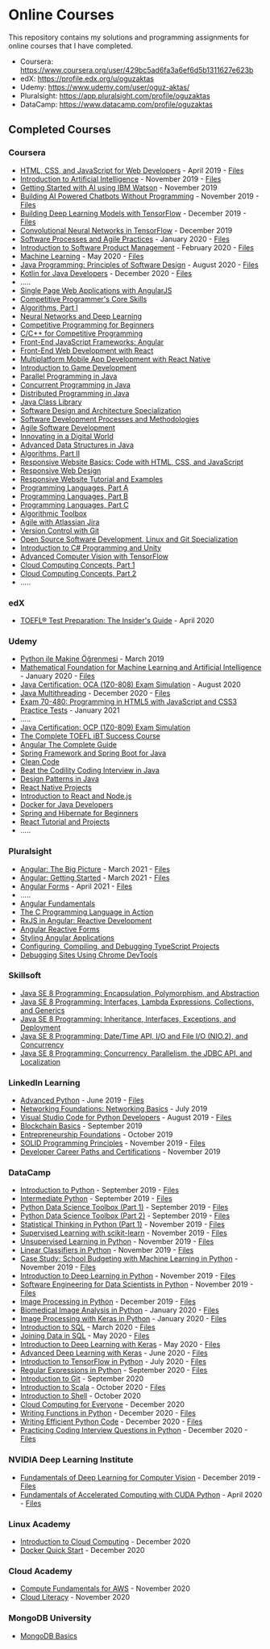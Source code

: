 # Online Courses

This repository contains my solutions and programming assignments for online courses that I have completed.
- Coursera: https://www.coursera.org/user/429bc5ad6fa3a6ef6d5b1311627e623b
- edX: https://profile.edx.org/u/oguzaktas
- Udemy: https://www.udemy.com/user/oguz-aktas/
- Pluralsight: https://app.pluralsight.com/profile/oguzaktas
- DataCamp: https://www.datacamp.com/profile/oguzaktas

## Completed Courses

### Coursera

- [HTML, CSS, and JavaScript for Web Developers](https://www.coursera.org/learn/html-css-javascript-for-web-developers) - April 2019 - [Files](https://github.com/oguzaktas/online-courses/tree/master/coursera/html-css-and-javascript-for-web-developers)
- [Introduction to Artificial Intelligence](https://www.coursera.org/learn/introduction-to-ai) - November 2019 - [Files](https://github.com/oguzaktas/online-courses/tree/master/coursera/introduction-to-artificial-intelligence)
- [Getting Started with AI using IBM Watson](https://www.coursera.org/learn/ai-with-ibm-watson) - November 2019
- [Building AI Powered Chatbots Without Programming](https://www.coursera.org/learn/building-ai-powered-chatbots) - November 2019 - [Files](https://github.com/oguzaktas/online-courses/tree/master/coursera/building-ai-powered-chatbots-without-programming)
- [Building Deep Learning Models with TensorFlow](https://www.coursera.org/learn/building-deep-learning-models-with-tensorflow) - December 2019 - [Files](https://github.com/oguzaktas/online-courses/tree/master/coursera/building-deep-learning-models-with-tensorflow)
- [Convolutional Neural Networks in TensorFlow](https://www.coursera.org/learn/convolutional-neural-networks-tensorflow) - December 2019
- [Software Processes and Agile Practices](https://www.coursera.org/learn/software-processes-and-agile-practices) - January 2020 - [Files](https://github.com/oguzaktas/online-courses/tree/master/coursera/software-processes-and-agile-practices)
- [Introduction to Software Product Management](https://www.coursera.org/learn/introduction-to-software-product-management) - February 2020 - [Files](https://github.com/oguzaktas/online-courses/tree/master/coursera/introduction-to-software-product-management)
- [Machine Learning](https://www.coursera.org/learn/machine-learning) - May 2020 - [Files](https://github.com/oguzaktas/online-courses/tree/master/coursera/machine-learning)
- [Java Programming: Principles of Software Design](https://www.coursera.org/learn/java-programming-design-principles) - August 2020 - [Files](https://github.com/oguzaktas/online-courses/tree/master/coursera/java-programming-principles-of-software-design)
- [Kotlin for Java Developers](https://www.coursera.org/learn/kotlin-for-java-developers) - December 2020 - [Files](https://github.com/oguzaktas/online-courses/tree/master/coursera/kotlin-for-java-developers)
- .....
- [Single Page Web Applications with AngularJS](https://www.coursera.org/learn/single-page-web-apps-with-angularjs)
- [Competitive Programmer's Core Skills](https://www.coursera.org/learn/competitive-programming-core-skills)
- [Algorithms, Part I](https://www.coursera.org/learn/algorithms-part1)
- [Neural Networks and Deep Learning](https://www.coursera.org/learn/neural-networks-deep-learning)
- [Competitive Programming for Beginners](https://www.coursera.org/learn/competitive-programming-for-beginners)
- [C/C++ for Competitive Programming](https://www.coursera.org/learn/c-for-competitive-programming)
- [Front-End JavaScript Frameworks: Angular](https://www.coursera.org/learn/angular)
- [Front-End Web Development with React](https://www.coursera.org/learn/front-end-react)
- [Multiplatform Mobile App Development with React Native](https://www.coursera.org/learn/react-native)
- [Introduction to Game Development](https://www.coursera.org/learn/game-development)
- [Parallel Programming in Java](https://www.coursera.org/learn/parallel-programming-in-java)
- [Concurrent Programming in Java](https://www.coursera.org/learn/concurrent-programming-in-java)
- [Distributed Programming in Java](https://www.coursera.org/learn/distributed-programming-in-java)
- [Java Class Library](https://www.coursera.org/learn/java-class-library)
- [Software Design and Architecture Specialization](https://www.coursera.org/specializations/software-design-architecture)
- [Software Development Processes and Methodologies](https://www.coursera.org/learn/software-processes)
- [Agile Software Development](https://www.coursera.org/learn/agile-software-development)
- [Innovating in a Digital World](https://www.coursera.org/learn/innovating-digital-world)
- [Advanced Data Structures in Java](https://www.coursera.org/learn/advanced-data-structures)
- [Algorithms, Part II](https://www.coursera.org/learn/algorithms-part2)
- [Responsive Website Basics: Code with HTML, CSS, and JavaScript](https:/www.coursera.org/learn/website-coding)
- [Responsive Web Design](https://www.coursera.org/learn/responsive-web-design)
- [Responsive Website Tutorial and Examples](https://www.coursera.org/learn/responsive-website-examples)
- [Programming Languages, Part A](https://www.coursera.org/learn/programming-languages)
- [Programming Languages, Part B](https://www.coursera.org/learn/programming-languages-part-b)
- [Programming Languages, Part C](https://www.coursera.org/learn/programming-languages-part-c)
- [Algorithmic Toolbox](https://www.coursera.org/learn/algorithmic-toolbox)
- [Agile with Atlassian Jira](https://www.coursera.org/learn/agile-atlassian-jira)
- [Version Control with Git](https://www.coursera.org/learn/version-control-with-git)
- [Open Source Software Development, Linux and Git Specialization](https://www.coursera.org/specializations/oss-development-linux-git)
- [Introduction to C# Programming and Unity](https://www.coursera.org/learn/introduction-programming-unity)
- [Advanced Computer Vision with TensorFlow](https://www.coursera.org/learn/advanced-computer-vision-with-tensorflow)
- [Cloud Computing Concepts, Part 1](https://www.coursera.org/learn/cloud-computing)
- [Cloud Computing Concepts, Part 2](https://www.coursera.org/learn/cloud-computing-2)
- .....

### edX

- [TOEFL® Test Preparation: The Insider's Guide](https://www.edx.org/course/toefl-test-preparation-the-insiders-guide) - April 2020

### Udemy

- [Python ile Makine Öğrenmesi](https://www.udemy.com/course/makine-ogrenmesi/) - March 2019
- [Mathematical Foundation for Machine Learning and Artificial Intelligence](https://www.udemy.com/course/mathematical-foundation-for-machine-learning-and-ai/) - January 2020 - [Files](https://github.com/oguzaktas/online-courses/tree/master/udemy/mathematical-foundation-for-machine-learning-and-ai)
- [Java Certification: OCA (1Z0-808) Exam Simulation](https://www.udemy.com/course/java-oca/) - August 2020
- [Java Multithreading](https://www.udemy.com/course/java-multithreading/) - December 2020 - [Files](https://github.com/oguzaktas/online-courses/tree/master/udemy/java-multithreading)
- [Exam 70-480: Programming in HTML5 with JavaScript and CSS3 Practice Tests](https://www.udemy.com/course/70-480-programming-in-html5-with-js-css3-practice-tests-n/) - January 2021
- .....
- [Java Certification: OCP (1Z0-809) Exam Simulation](https://www.udemy.com/course/java-ocp/)
- [The Complete TOEFL iBT Success Course](https://www.udemy.com/course/the-complete-toefl-ibt-success-course/)
- [Angular The Complete Guide](https://www.udemy.com/course/the-complete-guide-to-angular-2/)
- [Spring Framework and Spring Boot for Java](https://www.udemy.com/course/java-spring-social-network/)
- [Clean Code](https://www.udemy.com/course/writing-clean-code/)
- [Beat the Codility Coding Interview in Java](https://www.udemy.com/course/beat-the-codility-coding-interview-in-java/)
- [Design Patterns in Java](https://www.udemy.com/course/design-patterns-java/)
- [React Native Projects](https://www.udemy.com/course/react-native-projects/)
- [Introduction to React and Node.js](https://www.udemy.com/course/learn-reactjs-nodejs/)
- [Docker for Java Developers](https://www.udemy.com/course/docker-for-java-developers/)
- [Spring and Hibernate for Beginners](https://www.udemy.com/course/spring-hibernate-tutorial/)
- [React Tutorial and Projects](https://www.udemy.com/course/react-tutorial-and-projects-course/)
- .....

### Pluralsight

- [Angular: The Big Picture](https://www.pluralsight.com/courses/ng-big-picture) - March 2021 - [Files](https://github.com/oguzaktas/online-courses/tree/master/pluralsight/angular-the-big-picture)
- [Angular: Getting Started](https://www.pluralsight.com/courses/angular-2-getting-started-update) - March 2021 - [Files](https://github.com/oguzaktas/online-courses/tree/master/pluralsight/angular-getting-started)
- [Angular Forms](https://www.pluralsight.com/courses/angular-forms) - April 2021 - [Files](https://github.com/oguzaktas/online-courses/tree/master/pluralsight/angular-forms)
- .....
- [Angular Fundamentals](https://www.pluralsight.com/courses/angular-fundamentals)
- [The C Programming Language in Action](https://www.pluralsight.com/courses/c-programming-language-in-action)
- [RxJS in Angular: Reactive Development](https://www.pluralsight.com/courses/rxjs-angular-reactive-development)
- [Angular Reactive Forms](https://www.pluralsight.com/courses/angular-2-reactive-forms)
- [Styling Angular Applications](https://www.pluralsight.com/courses/styling-angular-applications)
- [Configuring, Compiling, and Debugging TypeScript Projects](https://www.pluralsight.com/courses/typescript-projects-configuring-compiling-debugging)
- [Debugging Sites Using Chrome DevTools](https://www.pluralsight.com/courses/debugging-sites-chrome-devtools)

### Skillsoft

- [Java SE 8 Programming: Encapsulation, Polymorphism, and Abstraction](https://www2.skillsoft.com/certificates/java-se-8-programming-encapsulation-polymorphism-and-abstraction/)
- [Java SE 8 Programming: Interfaces, Lambda Expressions, Collections, and Generics](https://www2.skillsoft.com/certificates/java-se-8-programming-interfaces-lambda-expressions-collections-and-generics/)
- [Java SE 8 Programming: Inheritance, Interfaces, Exceptions, and Deployment](https://www2.skillsoft.com/certificates/java-se-8-programming-inheritance-interfaces-exceptions-and-deployment/)
- [Java SE 8 Programming: Date/Time API, I/O and File I/O (NIO.2), and Concurrency](https://www2.skillsoft.com/certificates/java-se-8-programming-date-time-api-i-o-and-file-i-o-nio-2-and-concurrency/)
- [Java SE 8 Programming: Concurrency, Parallelism, the JDBC API, and Localization](https://www2.skillsoft.com/certificates/java-se-8-programming-concurrency-parallelism-the-jdbc-api-and-localization/)

### LinkedIn Learning

- [Advanced Python](https://www.linkedin.com/learning/advanced-python) - June 2019 - [Files](https://github.com/oguzaktas/online-courses/tree/master/linkedin-learning/advanced-python)
- [Networking Foundations: Networking Basics](https://www.linkedin.com/learning/networking-foundations-networking-basics) - July 2019
- [Visual Studio Code for Python Developers](https://www.linkedin.com/learning/visual-studio-code-for-python-developers) - August 2019 - [Files](https://github.com/oguzaktas/online-courses/tree/master/linkedin-learning/visual-studio-code-for-python-developers)
- [Blockchain Basics](https://www.linkedin.com/learning/blockchain-basics) - September 2019
- [Entrepreneurship Foundations](https://www.linkedin.com/learning/entrepreneurship-foundations-2) - October 2019
- [SOLID Programming Principles](https://www.linkedin.com/learning/learning-s-o-l-i-d-programming-principles) - November 2019 - [Files](https://github.com/oguzaktas/online-courses/tree/master/linkedin-learning/solid-programming-principles)
- [Developer Career Paths and Certifications](https://www.linkedin.com/learning/developer-career-paths-and-certifications) - November 2019

### DataCamp

- [Introduction to Python](https://www.datacamp.com/courses/introduction-to-python) - September 2019 - [Files](https://github.com/oguzaktas/online-courses/tree/master/datacamp/introduction-to-python)
- [Intermediate Python](https://www.datacamp.com/courses/intermediate-python) - September 2019 - [Files](https://github.com/oguzaktas/online-courses/tree/master/datacamp/intermediate-python-for-data-science)
- [Python Data Science Toolbox (Part 1)](https://www.datacamp.com/courses/python-data-science-toolbox-part-1) - September 2019 - [Files](https://github.com/oguzaktas/online-courses/tree/master/datacamp/python-data-science-toolbox-part1)
- [Python Data Science Toolbox (Part 2)](https://www.datacamp.com/courses/python-data-science-toolbox-part-2) - September 2019 - [Files](https://github.com/oguzaktas/online-courses/tree/master/datacamp/python-data-science-toolbox-part2)
- [Statistical Thinking in Python (Part 1)](https://www.datacamp.com/courses/statistical-thinking-in-python-part-1) - November 2019 - [Files](https://github.com/oguzaktas/online-courses/tree/master/datacamp/statistical-thinking-in-python-part1)
- [Supervised Learning with scikit-learn](https://www.datacamp.com/courses/supervised-learning-with-scikit-learn) - November 2019 - [Files](https://github.com/oguzaktas/online-courses/tree/master/datacamp/supervised-learning-with-scikit-learn)
- [Unsupervised Learning in Python](https://www.datacamp.com/courses/unsupervised-learning-in-python) - November 2019 - [Files](https://github.com/oguzaktas/online-courses/tree/master/datacamp/unsupervised-learning-in-python)
- [Linear Classifiers in Python](https://www.datacamp.com/courses/linear-classifiers-in-python) - November 2019 - [Files](https://github.com/oguzaktas/online-courses/tree/master/datacamp/linear-classifiers-in-python)
- [Case Study: School Budgeting with Machine Learning in Python](https://www.datacamp.com/courses/case-study-school-budgeting-with-machine-learning-in-python) - November 2019 - [Files](https://github.com/oguzaktas/online-courses/tree/master/datacamp/machine-learning-with-the-experts-school-budgets)
- [Introduction to Deep Learning in Python](https://www.datacamp.com/courses/introduction-to-deep-learning-in-python) - November 2019 - [Files](https://github.com/oguzaktas/online-courses/tree/master/datacamp/introduction-to-deep-learning-in-python)
- [Software Engineering for Data Scientists in Python](https://www.datacamp.com/courses/software-engineering-for-data-scientists-in-python) - November 2019 - [Files](https://github.com/oguzaktas/online-courses/tree/master/datacamp/software-engineering-for-data-scientists)
- [Image Processing in Python](https://www.datacamp.com/courses/image-processing-in-python) - December 2019 - [Files](https://github.com/oguzaktas/online-courses/tree/master/datacamp/image-processing-in-python)
- [Biomedical Image Analysis in Python](https://www.datacamp.com/courses/biomedical-image-analysis-in-python) - January 2020 - [Files](https://github.com/oguzaktas/online-courses/tree/master/datacamp/biomedical-image-analysis-in-python)
- [Image Processing with Keras in Python](https://www.datacamp.com/courses/image-processing-with-keras-in-python) - January 2020 - [Files](https://github.com/oguzaktas/online-courses/tree/master/datacamp/image-processing-with-keras-in-python)
- [Introduction to SQL](https://www.datacamp.com/courses/introduction-to-sql) - March 2020 - [Files](https://github.com/oguzaktas/online-courses/tree/master/datacamp/introduction-to-sql)
- [Joining Data in SQL](https://www.datacamp.com/courses/joining-data-in-postgresql) - May 2020 - [Files](https://github.com/oguzaktas/online-courses/tree/master/datacamp/joining-data-in-sql)
- [Introduction to Deep Learning with Keras](https://www.datacamp.com/courses/introduction-to-deep-learning-with-keras) - May 2020 - [Files](https://github.com/oguzaktas/online-courses/tree/master/datacamp/introduction-to-deep-learning-with-keras)
- [Advanced Deep Learning with Keras](https://www.datacamp.com/courses/advanced-deep-learning-with-keras) - June 2020 - [Files](https://github.com/oguzaktas/online-courses/tree/master/datacamp/advanced-deep-learning-with-keras)
- [Introduction to TensorFlow in Python](https://www.datacamp.com/courses/introduction-to-tensorflow-in-python) - July 2020 - [Files](https://github.com/oguzaktas/online-courses/tree/master/datacamp/introduction-to-tensorflow-in-python)
- [Regular Expressions in Python](https://www.datacamp.com/courses/regular-expressions-in-python) - September 2020 - [Files](https://github.com/oguzaktas/online-courses/tree/master/datacamp/regular-expressions-in-python)
- [Introduction to Git](https://www.datacamp.com/courses/introduction-to-git) - September 2020
- [Introduction to Scala](https://www.datacamp.com/courses/introduction-to-scala) - October 2020 - [Files](https://github.com/oguzaktas/online-courses/tree/master/datacamp/introduction-to-scala)
- [Introduction to Shell](https://www.datacamp.com/courses/introduction-to-shell) - October 2020
- [Cloud Computing for Everyone](https://www.datacamp.com/courses/cloud-computing-for-everyone) - December 2020
- [Writing Functions in Python](https://www.datacamp.com/courses/writing-functions-in-python) - December 2020 - [Files](https://github.com/oguzaktas/online-courses/tree/master/datacamp/writing-functions-in-python)
- [Writing Efficient Python Code](https://www.datacamp.com/courses/writing-efficient-python-code) - December 2020 - [Files](https://github.com/oguzaktas/online-courses/tree/master/datacamp/writing-efficient-python-code)
- [Practicing Coding Interview Questions in Python](https://www.datacamp.com/courses/practicing-coding-interview-questions-in-python) - December 2020 - [Files](https://github.com/oguzaktas/online-courses/tree/master/datacamp/practicing-coding-interview-questions-in-python)

### NVIDIA Deep Learning Institute

- [Fundamentals of Deep Learning for Computer Vision](https://courses.nvidia.com/courses/course-v1:DLI+C-FX-01+V2/about) - December 2019 - [Files](https://github.com/oguzaktas/online-courses/tree/master/nvidia-deep-learning-institute/fundamentals-of-deep-learning-for-computer-vision)
- [Fundamentals of Accelerated Computing with CUDA Python](https://courses.nvidia.com/courses/course-v1:DLI+C-AC-02+V1/about) - April 2020 - [Files](https://github.com/oguzaktas/online-courses/tree/master/nvidia-deep-learning-institute/fundamentals-of-accelerated-computing-with-cuda-python)

### Linux Academy

- [Introduction to Cloud Computing](https://acloudguru.com/course/introduction-to-cloud-computing) - December 2020
- [Docker Quick Start](https://acloudguru.com/course/docker-quick-start) - December 2020

### Cloud Academy

- [Compute Fundamentals for AWS](https://cloudacademy.com/course/compute-fundamentals-for-aws/) - November 2020
- [Cloud Literacy](https://cloudacademy.com/learning-paths/cloud-literacy-956/) - November 2020

### MongoDB University

- [MongoDB Basics](https://university.mongodb.com/courses/M001/about)

